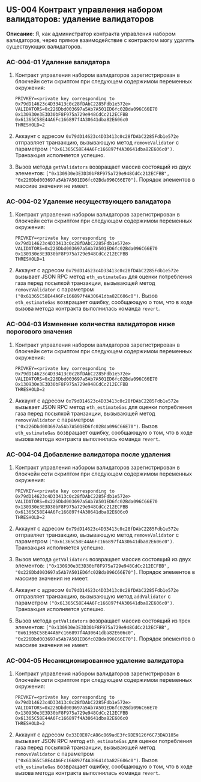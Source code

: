 ## US-004 Контракт управления набором валидаторов: удаление валидаторов

**Описание**: Я, как администратор контракта управления набором валидаторов, через прямое взаимодействие с контрактом могу удалять существующих валидаторов.

### AC-004-01 Удаление валидатора

1. Контракт управления набором валидаторов зарегистрирован в блокчейн сети скриптом при следующем содержимом переменных окружения:

    ```
    PRIVKEY=<private key corresponding to 0x79dD14623c4D33413c0c28fDAbC2285Fdb1e572e>
    VALIDATORS=0x226Dbd003697a5Ab7A501ED6fc02Bda096C66E70 0x130930e3E3D30bF8F975a729e948CdCc212ECFBB 0x61365C58E44A6Fc166897f4A30641dba82E606c0
    THRESHOLD=2
    ```

2. Аккаунт с адресом `0x79dD14623c4D33413c0c28fDAbC2285Fdb1e572e` отправляет транзакцию, вызывающую метод `removeValidator` c параметром `("0x61365C58E44A6Fc166897f4A30641dba82E606c0")`. Транзакция исполняется успешно.

3. Вызов метода `getValidators` возвращает массив состоящий из двух элементов: `["0x130930e3E3D30bF8F975a729e948CdCc212ECFBB", "0x226Dbd003697a5Ab7A501ED6fc02Bda096C66E70"]`. Порядок элементов в массиве значения не имеет.

### AC-004-02 Удаление несуществующего валидатора

1. Контракт управления набором валидаторов зарегистрирован в блокчейн сети скриптом при следующем содержимом переменных окружения:

    ```
    PRIVKEY=<private key corresponding to 0x79dD14623c4D33413c0c28fDAbC2285Fdb1e572e>
    VALIDATORS=0x226Dbd003697a5Ab7A501ED6fc02Bda096C66E70 0x130930e3E3D30bF8F975a729e948CdCc212ECFBB
    THRESHOLD=1
    ```

2. Аккаунт с адресом `0x79dD14623c4D33413c0c28fDAbC2285Fdb1e572e` вызывает JSON RPC метод `eth_estimateGas` для оценки потребления газа перед посылкой транзакции, вызывающей метод `removeValidator` c параметром `("0x61365C58E44A6Fc166897f4A30641dba82E606c0")`. Вызов `eth_estimateGas` возвращает ошибку, сообщающую о том, что в ходе вызова метода контракта выполнилась команда `revert`.

### AC-004-03 Изменение количества валидаторов ниже порогового значения

1. Контракт управления набором валидаторов зарегистрирован в блокчейн сети скриптом при следующем содержимом переменных окружения:

    ```
    PRIVKEY=<private key corresponding to 0x79dD14623c4D33413c0c28fDAbC2285Fdb1e572e>
    VALIDATORS=0x226Dbd003697a5Ab7A501ED6fc02Bda096C66E70 0x130930e3E3D30bF8F975a729e948CdCc212ECFBB
    THRESHOLD=2
    ```

2. Аккаунт с адресом `0x79dD14623c4D33413c0c28fDAbC2285Fdb1e572e` вызывает JSON RPC метод `eth_estimateGas` для оценки потребления газа перед посылкой транзакции, вызывающей метод `removeValidator` c параметром `("0x226Dbd003697a5Ab7A501ED6fc02Bda096C66E70")`. Вызов `eth_estimateGas` возвращает ошибку, сообщающую о том, что в ходе вызова метода контракта выполнилась команда `revert`.

### AC-004-04 Добавление валидатора после удаления

1. Контракт управления набором валидаторов зарегистрирован в блокчейн сети скриптом при следующем содержимом переменных окружения:

    ```
    PRIVKEY=<private key corresponding to 0x79dD14623c4D33413c0c28fDAbC2285Fdb1e572e>
    VALIDATORS=0x226Dbd003697a5Ab7A501ED6fc02Bda096C66E70 0x130930e3E3D30bF8F975a729e948CdCc212ECFBB 0x61365C58E44A6Fc166897f4A30641dba82E606c0
    THRESHOLD=2
    ```

2. Аккаунт с адресом `0x79dD14623c4D33413c0c28fDAbC2285Fdb1e572e` отправляет транзакцию, вызывающую метод `removeValidator` c параметром `("0x61365C58E44A6Fc166897f4A30641dba82E606c0")`. Транзакция исполняется успешно.

3. Вызов метода `getValidators` возвращает массив состоящий из двух элементов: `["0x130930e3E3D30bF8F975a729e948CdCc212ECFBB", "0x226Dbd003697a5Ab7A501ED6fc02Bda096C66E70"]`. Порядок элементов в массиве значения не имеет.

4. Аккаунт с адресом `0x79dD14623c4D33413c0c28fDAbC2285Fdb1e572e` отправляет транзакцию, вызывающую метод `addValidator` c параметром `("0x61365C58E44A6Fc166897f4A30641dba82E606c0")`. Транзакция исполняется успешно.

5. Вызов метода `getValidators` возвращает массив состоящий из трех элементов: `["0x130930e3E3D30bF8F975a729e948CdCc212ECFBB", "0x61365C58E44A6Fc166897f4A30641dba82E606c0", "0x226Dbd003697a5Ab7A501ED6fc02Bda096C66E70"]`. Порядок элементов в массиве значения не имеет.

### AC-004-05 Несанкционированное удаление валидатора

1. Контракт управления набором валидаторов зарегистрирован в блокчейн сети скриптом при следующем содержимом переменных окружения:

    ```
    PRIVKEY=<private key corresponding to 0x79dD14623c4D33413c0c28fDAbC2285Fdb1e572e>
    VALIDATORS=0x226Dbd003697a5Ab7A501ED6fc02Bda096C66E70 0x130930e3E3D30bF8F975a729e948CdCc212ECFBB 0x61365C58E44A6Fc166897f4A30641dba82E606c0
    THRESHOLD=2
    ```

2. Аккаунт с адресом `0x33E0E07cA86c869adE3fc9DE9126f6C73DAD105e` вызывает JSON RPC метод `eth_estimateGas` для оценки потребления газа перед посылкой транзакции, вызывающей метод `removeValidator` c параметром `("0x61365C58E44A6Fc166897f4A30641dba82E606c0")`. Вызов `eth_estimateGas` возвращает ошибку, сообщающую о том, что в ходе вызова метода контракта выполнилась команда `revert`.